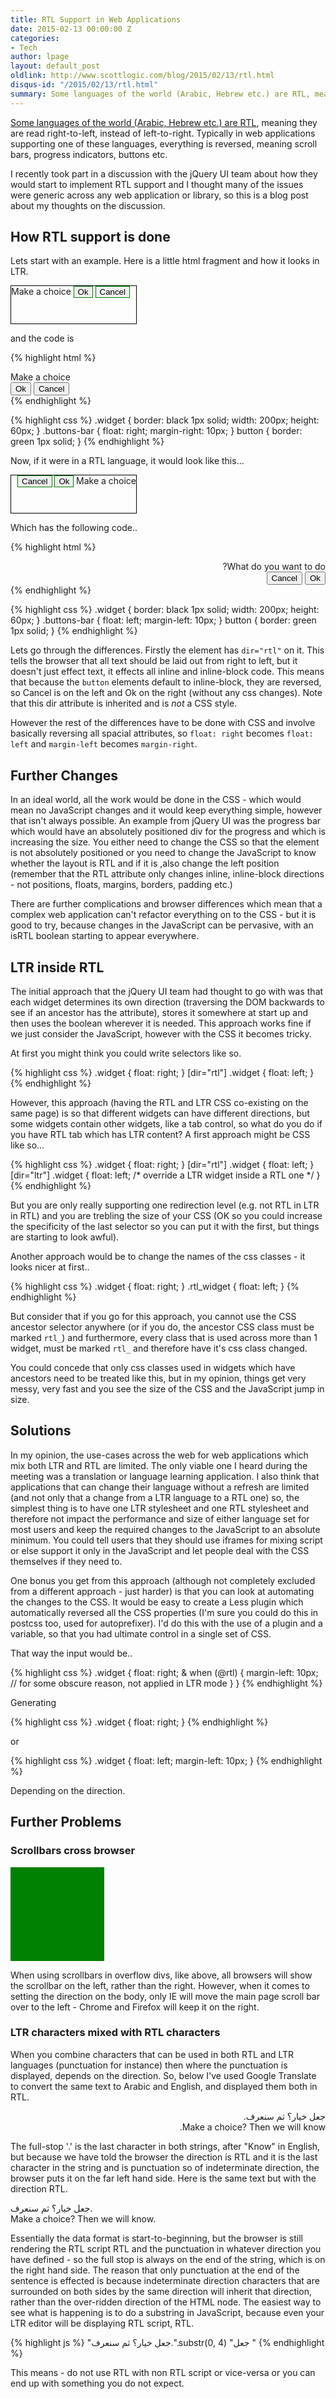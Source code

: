 ```yaml
---
title: RTL Support in Web Applications
date: 2015-02-13 00:00:00 Z
categories:
- Tech
author: lpage
layout: default_post
oldlink: http://www.scottlogic.com/blog/2015/02/13/rtl.html
disqus-id: "/2015/02/13/rtl.html"
summary: Some languages of the world (Arabic, Hebrew etc.) are RTL, meaning they are read right-to-left, instead of left-to-right. Typically in web applications supporting one of these languages, everything is reversed, meaning scroll bars, progress indicators, buttons etc.
---
```


[Some languages of the world (Arabic, Hebrew etc.) are RTL](http://en.wikipedia.org/wiki/Right-to-left), meaning they are read right-to-left, instead of left-to-right. Typically in web applications supporting one of these languages, everything is reversed, meaning scroll bars, progress indicators, buttons etc.

I recently took part in a discussion with the jQuery UI team about how they would start to implement RTL support and I thought many of the issues were generic across any web application or library, so this is a blog post about my thoughts on the discussion.

## How RTL support is done

Lets start with an example. Here is a little html fragment and how it looks in LTR.

<style type="text/css">

#example1 {
  border: black 1px solid;
  width: 200px;
  height: 60px;
}

#example1 .buttons-bar {
  float: right;
  margin-right: 10px;
}

#example1 button {
  border: green 1px solid;
}
</style>
<div id="example1" class="widget">
  <span>Make a choice</span>
  <div class="buttons-bar">
    <button>Ok</button>
    <button>Cancel</button>
  </div>
</div>

and the code is

{% highlight html %}
<div class="widget">
  <span>Make a choice</span>
  <div class="buttons-bar">
    <button>Ok</button>
    <button>Cancel</button>
  </div>
</div>
{% endhighlight %}

{% highlight css %}
.widget {
  border: black 1px solid;
  width: 200px;
  height: 60px;
}
.buttons-bar {
  float: right;
  margin-right: 10px;
}
button {
  border: green 1px solid;
}
{% endhighlight %}

Now, if it were in a RTL language, it would look like this...

<style type="text/css">

#example2 {
  border: black 1px solid;
  width: 200px;
  height: 60px;
}

#example2 .buttons-bar {
  float: left;
  margin-left: 10px;
}

#example2 button {
  border: green 1px solid;
}
</style>
<div id="example2" class="widget" dir="rtl">
  <span>Make a choice</span>
  <div class="buttons-bar">
    <button>Ok</button>
    <button>Cancel</button>
  </div>
</div>

Which has the following code..

{% highlight html %}
<div class="widget" dir="rtl">
  <span>What do you want to do?</span>
  <div class="buttons-bar">
    <button>Ok</button>
    <button>Cancel</button>
  </div>
</div>
{% endhighlight %}

{% highlight css %}
.widget {
  border: black 1px solid;
  width: 200px;
  height: 60px;
}
.buttons-bar {
  float: left;
  margin-left: 10px;
}
button {
  border: green 1px solid;
}
{% endhighlight %}

Lets go through the differences. Firstly the element has `dir="rtl"` on it. This tells the browser that all text should be laid out from right to left, but it doesn't just effect text, it effects all inline and inline-block code. This means that because the `button` elements default to inline-block, they are reversed, so Cancel is on the left and Ok on the right (without any css changes). Note that this dir attribute is inherited and is *not* a CSS style.

However the rest of the differences have to be done with CSS and involve basically reversing all spacial attributes, so `float: right` becomes `float: left` and `margin-left` becomes `margin-right`.

## Further Changes

In an ideal world, all the work would be done in the CSS - which would mean no JavaScript changes and it would keep everything simple, however that isn't always possible. An example from jQuery UI was the progress bar which would have an absolutely positioned div for the progress and which is increasing the size. You either need to change the CSS so that the element is not absolutely positioned or you need to change the JavaScript to know whether the layout is RTL and if it is ,also change the left position (remember that the RTL attribute only changes inline, inline-block directions - not positions, floats, margins, borders, padding etc.)

There are further complications and browser differences which mean that a complex web application can't refactor everything on to the CSS - but it is good to try, because changes in the JavaScript can be pervasive, with an isRTL boolean starting to appear everywhere.

## LTR inside RTL

The initial approach that the jQuery UI team had thought to go with was that each widget determines its own direction (traversing the DOM backwards to see if an ancestor has the attribute), stores it somewhere at start up and then uses the boolean wherever it is needed. This approach works fine if we just consider the JavaScript, however with the CSS it becomes tricky.

At first you might think you could write selectors like so.

{% highlight css %}
.widget {
  float: right;
}
[dir="rtl"] .widget {
  float: left;
}
{% endhighlight %}

However, this approach (having the RTL and LTR CSS co-existing on the same page) is so that different widgets can have different directions, but some widgets contain other widgets, like a tab control, so what do you do if you have RTL tab which has LTR content? A first approach might be CSS like so...

{% highlight css %}
.widget {
  float: right;
}
[dir="rtl"] .widget {
  float: left;
}
[dir="ltr"] .widget {
  float: left; /* override a LTR widget inside a RTL one */
}
{% endhighlight %}

But you are only really supporting one redirection level (e.g. not RTL in LTR in RTL) and you are trebling the size of your CSS (OK so you could increase the specificity of the last selector so you can put it with the first, but things are starting to look awful).

Another approach would be to change the names of the css classes - it looks nicer at first..

{% highlight css %}
.widget {
  float: right;
}
.rtl_widget {
  float: left;
}
{% endhighlight %}

But consider that if you go for this approach, you cannot use the CSS ancestor selector anywhere (or if you do, the ancestor CSS class must be marked `rtl_`) and furthermore, every class that is used across more than 1 widget, must be marked `rtl_` and therefore have it's css class changed.

You could concede that only css classes used in widgets which have ancestors need to be treated like this, but in my opinion, things get very messy, very fast and you see the size of the CSS and the JavaScript jump in size.

## Solutions

In my opinion, the use-cases across the web for web applications which mix both LTR and RTL are limited. The only viable one I heard during the meeting was a translation or language learning application. I also think that applications that can change their language without a refresh are limited (and not only that a change from a LTR language to a RTL one) so, the simplest thing is to have one LTR stylesheet and one RTL stylesheet and therefore not impact the performance and size of either language set for most users and keep the required changes to the JavaScript to an absolute minimum. You could tell users that they should use iframes for mixing script or else support it only in the JavaScript and let people deal with the CSS themselves if they need to.

One bonus you get from this approach (although not completely excluded from a different approach - just harder) is that you can look at automating the changes to the CSS. It would be easy to create a Less plugin which automatically reversed all the CSS properties (I'm sure you could do this in postcss too, used for autoprefixer). I'd do this with the use of a plugin and a variable, so that you had ultimate control in a single set of CSS.

That way the input would be..

{% highlight css %}
.widget {
  float: right;
  & when (@rtl) {
    margin-left: 10px; // for some obscure reason, not applied in LTR mode
  }
}
{% endhighlight %}

Generating

{% highlight css %}
.widget {
  float: right;
}
{% endhighlight %}

or

{% highlight css %}
.widget {
  float: left;
  margin-left: 10px;
}
{% endhighlight %}

Depending on the direction.

## Further Problems

### Scrollbars cross browser

<div style="width:150px; height: 150px; overflow: auto; background-color: gray;" dir="rtl">
<div style="width:300px; height: 300px; background-color: green;">
</div>
</div>

When using scrollbars in overflow divs, like above, all browsers will show the scrollbar on the left, rather than the right. However, when it comes to setting the direction on the body, only IE will move the main page scroll bar over to the left - Chrome and Firefox will keep it on the right.

### LTR characters mixed with RTL characters

When you combine characters that can be used in both RTL and LTR languages (punctuation for instance) then where the punctuation is displayed, depends on the direction. So, below I've used Google Translate to convert the same text to Arabic and English, and displayed them both in RTL.

<div dir="rtl">جعل خيار؟ ثم سنعرف.</div>
<div dir="rtl">Make a choice? Then we will know.</div>

The full-stop '.' is the last character in both strings, after "Know" in English, but because we have told the browser the direction is RTL and it is the last character in the string and is punctuation so of indeterminate direction, the browser puts it on the far left hand side. Here is the same text but with the direction RTL.

<div dir="ltr">جعل خيار؟ ثم سنعرف.</div>
<div dir="ltr">Make a choice? Then we will know.</div>

Essentially the data format is start-to-beginning, but the browser is still rendering the RTL script RTL and the punctuation in whatever direction you have defined - so the full stop is always on the end of the string, which is on the right hand side. The reason that only punctuation at the end of the sentence is effected is because indeterminate direction characters that are surrounded on both sides by the same direction will inherit that direction, rather than the over-ridden direction of the HTML node. The easiest way to see what is happening is to do a substring in JavaScript, because even your LTR editor will be displaying RTL script, RTL.

{% highlight js %}
"جعل خيار؟ ثم سنعرف.".substr(0, 4)
"جعل "
{% endhighlight %}

This means - do not use RTL with non RTL script or vice-versa or you can end up with something you do not expect.























